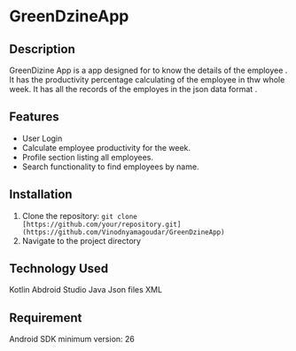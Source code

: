 
# GreenDzineApp
## Description

GreenDizine App is a app designed for to know the details of the employee . It has the productivity percentage calculating of the employee in thw whole week. It has all the records of the employes in the json data format .

## Features

- User Login
- Calculate employee productivity for the week.
- Profile section listing all employees.
- Search functionality to find employees by name.

## Installation

1. Clone the repository: `git clone [https://github.com/your/repository.git](https://github.com/Vinodnyamagoudar/GreenDzineApp)`
2. Navigate to the project directory

## Technology Used
  Kotlin
  Abdroid Studio
  Java
  Json files
  XML
  
## Requirement
Android SDK minimum version: 26
